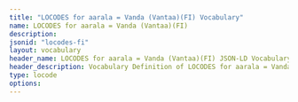 ```yaml
---
title: "LOCODES for aarala = Vanda (Vantaa)(FI) Vocabulary"
name: LOCODES for aarala = Vanda (Vantaa)(FI) 
description: 
jsonid: "locodes-fi"
layout: vocabulary
header_name: LOCODES for aarala = Vanda (Vantaa)(FI) JSON-LD Vocabulary
header_description: Vocabulary Definition of LOCODES for aarala = Vanda (Vantaa)(FI) semantics in HTML format. JSON-LD format is available at [locodes-fi.jsonld](/vocabulary/locodes-fi.jsonld)
type: locode
options:
---
```

